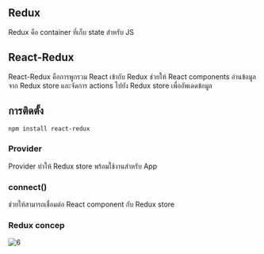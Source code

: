 ## Redux
Redux คือ container ที่เก็บ state สำหรับ JS

## React-Redux
React-Redux คือการพูกรวม React เข้ากับ Redux ช่วยให้ React components อ่านข้อมูลจาก Redux store และจัดการ actions ไปยัง Redux store เพื่ออัพเดดข้อมูล 

## การติดตั้ง

    npm install react-redux
    
### Provider
Provider ทำให้ Redux store พร้อมใช้งานสำหรับ App 

### connect()
ช่วยให้สามารถเชื่อมต่อ React component กับ Redux store

### Redux concep

![6](https://user-images.githubusercontent.com/15135199/81476334-b1af4180-923b-11ea-8689-854956334a37.png)
